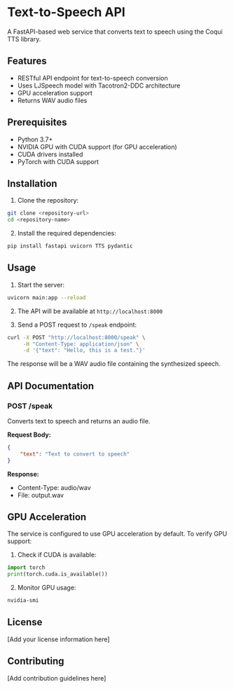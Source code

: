 # Text-to-Speech API

A FastAPI-based web service that converts text to speech using the Coqui TTS library.

## Features

- RESTful API endpoint for text-to-speech conversion
- Uses LJSpeech model with Tacotron2-DDC architecture
- GPU acceleration support
- Returns WAV audio files

## Prerequisites

- Python 3.7+
- NVIDIA GPU with CUDA support (for GPU acceleration)
- CUDA drivers installed
- PyTorch with CUDA support

## Installation

1. Clone the repository:
```bash
git clone <repository-url>
cd <repository-name>
```

2. Install the required dependencies:
```bash
pip install fastapi uvicorn TTS pydantic
```

## Usage

1. Start the server:
```bash
uvicorn main:app --reload
```

2. The API will be available at `http://localhost:8000`

3. Send a POST request to `/speak` endpoint:
```bash
curl -X POST "http://localhost:8000/speak" \
     -H "Content-Type: application/json" \
     -d '{"text": "Hello, this is a test."}'
```

The response will be a WAV audio file containing the synthesized speech.

## API Documentation

### POST /speak

Converts text to speech and returns an audio file.

**Request Body:**
```json
{
    "text": "Text to convert to speech"
}
```

**Response:**
- Content-Type: audio/wav
- File: output.wav

## GPU Acceleration

The service is configured to use GPU acceleration by default. To verify GPU support:

1. Check if CUDA is available:
```python
import torch
print(torch.cuda.is_available())
```

2. Monitor GPU usage:
```bash
nvidia-smi
```

## License

[Add your license information here]

## Contributing

[Add contribution guidelines here]
